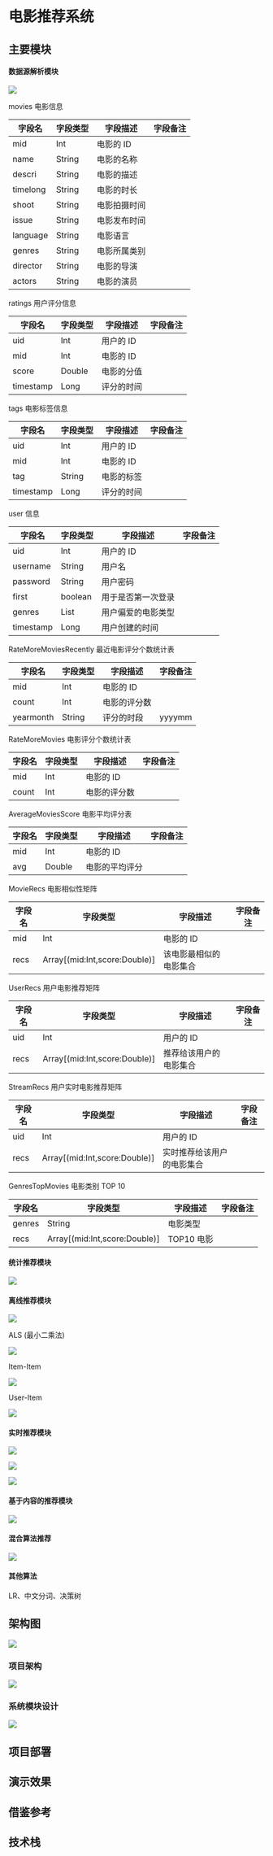 # 电影推荐系统

## 主要模块

#### 数据源解析模块

![](docs/images/主要表信息.png)

movies 电影信息

| 字段名 | 字段类型 | 字段描述 | 字段备注 |
|  ----  | ---- |  ----  | ---- |
| mid | Int | 电影的 ID |
| name | String | 电影的名称 |
| descri | String | 电影的描述 |
| timelong | String | 电影的时长 |
| shoot | String | 电影拍摄时间 |
| issue | String | 电影发布时间 |
| language | String | 电影语言 |
| genres | String | 电影所属类别 |
| director | String | 电影的导演 |
| actors | String | 电影的演员 |

ratings 用户评分信息

| 字段名 | 字段类型 | 字段描述 | 字段备注 |
|  ----  | ---- |  ----  | ---- |
| uid | Int |  用户的 ID |   |
| mid | Int |  电影的 ID |   |
| score | Double | 电影的分值 |   |
| timestamp | Long | 评分的时间 |   |

tags 电影标签信息

| 字段名 | 字段类型 | 字段描述 | 字段备注 |
|  ----  | ---- |  ----  | ---- |
| uid | Int |  用户的 ID |   |
| mid | Int |  电影的 ID |   |
| tag | String | 电影的标签 |   |
| timestamp | Long | 评分的时间 |   |

user 信息

| 字段名 | 字段类型 | 字段描述 | 字段备注 |
|  ----  | ---- |  ----  | ---- |
| uid |  Int |  用户的 ID |
|  username |  String  | 用户名 |  
|  password |  String |  用户密码 |
|  first |  boolean |  用于是否第一次登录 |
|  genres |  List<String> |  用户偏爱的电影类型 |
|  timestamp |  Long |  用户创建的时间 |

RateMoreMoviesRecently 最近电影评分个数统计表

| 字段名 | 字段类型 | 字段描述 | 字段备注 |
|  ----  | ---- |  ----  | ---- |
| mid | Int | 电影的 ID | 
| count | Int | 电影的评分数 | 
| yearmonth | String | 评分的时段|  yyyymm

RateMoreMovies 电影评分个数统计表

| 字段名 | 字段类型 | 字段描述 | 字段备注 |
|  ----  | ---- |  ----  | ---- |
| mid | Int | 电影的 ID | 
| count | Int | 电影的评分数| 

AverageMoviesScore 电影平均评分表

| 字段名 | 字段类型 | 字段描述 | 字段备注 |
|  ----  | ---- |  ----  | ---- |
|  mid |  Int |  电影的 ID |  
|  avg |  Double |  电影的平均评分 |  

MovieRecs 电影相似性矩阵

| 字段名 | 字段类型 | 字段描述 | 字段备注 |
|  ----  | ---- |  ----  | ---- |
|  mid |  Int |  电影的 ID |  |
|  recs |  Array[(mid:Int,score:Double)] |  该电影最相似的电影集合 |  |  

UserRecs 用户电影推荐矩阵

| 字段名 | 字段类型 | 字段描述 | 字段备注 |
|  ----  | ---- |  ----  | ---- |
|  uid |  Int |  用户的 ID |  |  
|  recs |  Array[(mid:Int,score:Double)] |  推荐给该用户的电影集合 |  |  

StreamRecs 用户实时电影推荐矩阵

| 字段名 | 字段类型 | 字段描述 | 字段备注 |
|  ----  | ---- |  ----  | ---- |
|  uid |  Int |  用户的 ID |  |  
|  recs |  Array[(mid:Int,score:Double)] |  实时推荐给该用户的电影集合 |  |  

GenresTopMovies 电影类别 TOP 10

| 字段名 | 字段类型 | 字段描述 | 字段备注 |
|  ----  | ---- |  ----  | ---- |
|  genres |  String |  电影类型 |  |  
|  recs |  Array[(mid:Int,score:Double)] |  TOP10 电影 |  |  

#### 统计推荐模块

![](docs/images/统计推荐模块.png)

#### 离线推荐模块

![](docs/images/离线推荐模块.png)

ALS (最小二乘法)

![](docs/images/ALS.png)

Item-Item 

![](docs/images/ii.png)

User-Item

![](docs/images/ui.png)

#### 实时推荐模块

![](docs/images/实时推荐模块.png)

![](docs/images/实时推荐1.png)

![](docs/images/实时推荐2.png)

#### 基于内容的推荐模块

![](docs/images/基于内容的推荐.png)

#### 混合算法推荐

![](docs/images/混合推荐.png)

#### 其他算法

LR、中文分词、决策树

## 架构图

![](docs/images/数据生命周期.png)

### 项目架构

![](docs/images/项目架构.png)

### 系统模块设计

![](docs/images/系统模块设计.png)

## 项目部署



## 演示效果


## 借鉴参考


## 技术栈